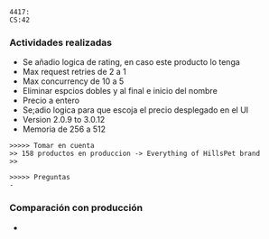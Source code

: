 ~~~
4417:
CS:42
~~~

### Actividades realizadas
- Se añadio logica de rating, en caso este producto lo tenga
- Max request retries de 2 a 1
- Max concurrency de 10 a 5
- Eliminar espcios dobles y al final e inicio del nombre
- Precio a entero
- Se;adio logica para que escoja el precio desplegado en el UI
- Version  2.0.9 to 3.0.12
- Memoria de 256 a 512
~~~
>>>>> Tomar en cuenta
>> 158 productos en produccion -> Everything of HillsPet brand
>> 

~~~

~~~
>>>>> Preguntas
- 
~~~


### Comparación con producción
-  
